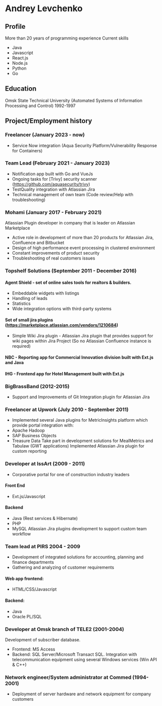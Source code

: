 # Andrey Levchenko
## Profile
More than 20 years of programming experience
Current skills
- Java
- Javascript
- React.js
- Node.js
- Python
- Go
## Education
Omsk State Technical University (Automated Systems of Information Processing and Control)
1992-1997
## Project/Employment history
### Freelancer (January 2023 - now)
- Service Now integration (Aqua Security Platform/Vulnerability Response for Containers)
### Team Lead (February 2021 - January 2023)
- Notification app built with Go and VueJs
- Ongoing tasks for [Trivy] security scanner (https://github.com/aquasecurity/trivy)
- TestQuality integration with Atlassian Jira
- Technical management of own team (Code review/Help with troubleshooting)
### Mohami (January 2017 - February 2021)
Atlassian Plugin developer in company that is leader on Atlassian Marketplace
- Active role in development of more than 20 products for Atlassian Jira,
Confluence and Bitbucket
- Design of high performance event processing in clustered environment
- Constant improvements of product security
- Troubleshooting of real customers issues
### Topshelf Solutions (September 2011 - December 2016)
#### Agent Shield - set of online sales tools for realtors & builders.
- Embeddable widgets with listings
- Handling of leads
- Statistics
- Wide integration options with third-party systems
#### Set of small jira plugins (https://marketplace.atlassian.com/vendors/1210684)
- Simple Wiki Jira plugin - Atlassian Jira plugin that provides support for wiki pages within
Jira Project (So no Atlassian Confluence instance is required)
#### NBC - Reporting app for Commercial Innovation division built with Ext.js and Java
#### IHG - Frontend app for Hotel Management built with Ext.js
### BigBrassBand (2012-2015)
- Support and Improvements of Git Integration plugin for Atlassian Jira
### Freelancer at Upwork (July 2010 - September 2011)
- Implemented several Java plugins for MetricInsights platform which provide portal integration
with:
- Apache Hadoop
- SAP Business Objects
- Treasure Data
Take part in development solutions for MealMetrics and Tabulaw (GWT applications)
Implemented Atlassian Jira plugin for custom reporting
### Developer at IssArt (2009 - 2011)
- Corporative portal for one of construction industry leaders
#### Front End
- Ext.js/Javascript
#### Backend
- Java (Rest services & Hibernate)
- PHP
- MySQL
Atlassian Jira plugins development to support custom team workflow
### Team lead at PIRS 2004 - 2009
- Development of integrated solutions for accounting, planning and finance departments
- Gathering and analyzing of customer requirements
#### Web app frontend:
- HTML/CSS/Javascript
#### Backend:
- Java
- Oracle PL/SQL
### Developer at Omsk branch of TELE2 (2001-2004)
Development of subscriber database.
- Frontend: MS Access
- Backend: SQL Server/Microsoft Transact SQL.
Integration with telecommunication equipment using several Windows services (Win API
& C++)
### Network engineer/System administrator at Commed (1994-2001)
- Deployment of server hardware and network equipment for company customers
